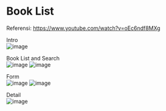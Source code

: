 <h1>Book List</h1>

Referensi:
https://www.youtube.com/watch?v=oEc6ndf8MXg

Intro <br>
![image](https://user-images.githubusercontent.com/22044165/185787093-79ed9a9b-59fd-4fc0-bb66-76cf04ac2db3.png)

Book List and Search <br>
![image](https://user-images.githubusercontent.com/22044165/185787103-1a96133f-fd57-46e6-87b6-1be4d349397d.png)
![image](https://user-images.githubusercontent.com/22044165/185787107-3d522c0b-355c-4674-8395-6df9469f5fd0.png)

Form <br>
![image](https://user-images.githubusercontent.com/22044165/185787114-eede3025-e2db-4bfa-b530-04aa32897edc.png)
![image](https://user-images.githubusercontent.com/22044165/185787121-7973b6f3-0097-4cbc-afba-bccac1577377.png)

Detail <br>
![image](https://user-images.githubusercontent.com/22044165/185787130-a81d025c-ed49-41f3-be84-0cfed9dba67b.png)
